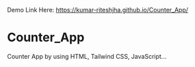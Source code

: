 Demo Link Here: https://kumar-riteshjha.github.io/Counter_App/

# Counter_App
Counter App by using HTML, Tailwind CSS, JavaScript...
